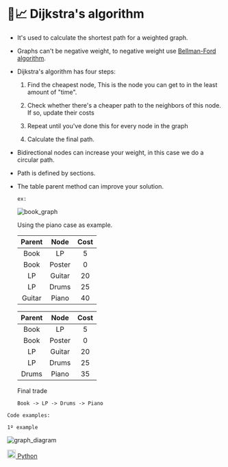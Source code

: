 # 🔵📈 Dijkstra's algorithm

- It's used to calculate the shortest path for a weighted graph.

- Graphs can't be negative weight, to negative weight use [Bellman-Ford algorithm](https://en.wikipedia.org/wiki/Bellman%E2%80%93Ford_algorithm).

- Dijkstra's algorithm has four steps:

  1. Find the cheapest node, This is the node you can get to in the least amount of "time".

  2. Check whether there's a cheaper path to the neighbors of this node. If so, update their costs

  3. Repeat until you've done this for every node in the graph

  4. Calculate the final path.

- Bidirectional nodes can increase your weight, in this case we do a circular path.

- Path is defined by sections.

- The table parent method can improve your solution.

  `ex:`

  ![book_graph](https://i.imgur.com/mGZzXU8.png)

  Using the piano case as example.

  | Parent |  Node  | Cost |
  | :----: | :----: | :--: |
  |  Book  |   LP   |  5   |
  |  Book  | Poster |  0   |
  |   LP   | Guitar |  20  |
  |   LP   | Drums  |  25  |
  | Guitar | Piano  |  40  |

  | Parent |  Node  | Cost |
  | :----: | :----: | :--: |
  |  Book  |   LP   |  5   |
  |  Book  | Poster |  0   |
  |   LP   | Guitar |  20  |
  |   LP   | Drums  |  25  |
  | Drums  | Piano  |  35  |

  Final trade

  `Book -> LP -> Drums -> Piano`

`Code examples:`

`1º example`

![graph_diagram](https://i.imgur.com/vFgewTk.png)

[<img src="https://cdn.jsdelivr.net/gh/devicons/devicon/icons/python/python-original.svg" width="20px" />
Python](./python/main.py)